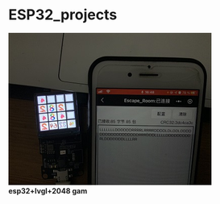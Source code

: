 # ESP32_projects
![esp32+lvgl+2048 game](https://github.com/wjb321/esp32-/blob/main/img/game_test.png)    
**esp32+lvgl+2048 gam**  


